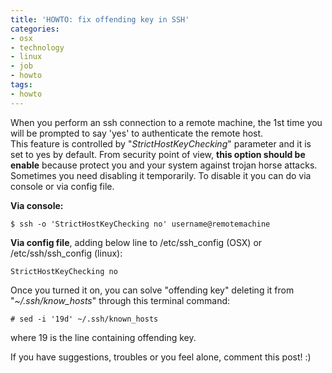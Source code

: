 ```yaml
---
title: 'HOWTO: fix offending key in SSH'
categories:
- osx
- technology
- linux
- job
- howto
tags:
- howto
---
```

When you perform an ssh connection to a remote machine, the 1st time you will
be prompted to say 'yes' to authenticate the remote host.  
This feature is controlled by "_StrictHostKeyChecking_" parameter and it is
set to yes by default. From security point of view, **this option should be
enable** because protect you and your system against trojan horse attacks.  
Sometimes you need disabling it temporarily. To disable it you can do via
console or via config file.

**Via console:**
    
    
    $ ssh -o 'StrictHostKeyChecking no' username@remotemachine

  
**Via config file**, adding below line to /etc/ssh_config (OSX) or /etc/ssh/ssh_config (linux):
    
    
    StrictHostKeyChecking no

  
Once you turned it on, you can solve "offending key" deleting it from
"_~/.ssh/know_hosts_" through this terminal command:

    
    
    # sed -i '19d' ~/.ssh/known_hosts

  
where 19 is the line containing offending key.

If you have suggestions, troubles or you feel alone, comment this post! :)

